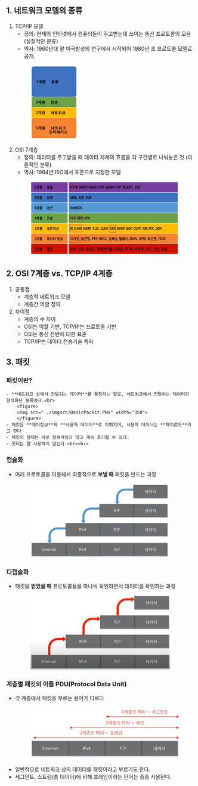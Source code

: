 ## 1. 네트워크 모델의 종류
1. TCP/IP 모델
    - 정의: 현재의 인터넷에서 컴퓨터들이 주고받는데 쓰이는 통신 프로토콜의 모음 (실질적인 분류)
    - 역사: 1960년대 말 미국방성의 연구에서 시작되어 1980년 초 프로토콜 모델로 공개.<br>
    <figure>
    <img src="../imgsrc/TCP_IP_Model.PNG" height="200">
    </figure>
2. OSI 7계층
    - 정의: 데이터를 주고받을 때 데이터 자체의 흐름을 각 구간별로 나눠놓은 것 (이론적인 분류)
    - 역사: 1984년 ISO에서 표준으로 지정한 모델<br>
    <figure>
    <img src="../imgsrc/OSI_7Layer_InDetail.PNG" height="200">
    </figure>

## 2. OSI 7계층 vs. TCP/IP 4계층
1. 공통점
    - 계층적 네트워크 모델
    - 계층간 역할 정의
2. 차이점
    - 계층의 수 차이
    - OSI는 역할 기반, TCP/IP는 프로토콜 기반
    - OSI는 통신 전반에 대한 표준
    - TCP/IP는 데이터 전송기술 특화

## 3. 패킷
### 패킷이란?
    - **네트워크 상에서 전달되는 데이터**를 통칭하는 말로, 네트워크에서 전달하는 데이터의 형식화된 블록이다.<br>
        <figure>
        <img src="../imgsrc/BasicPackit.PNG" width="350">
        </figure>
    - 패킷은 **제어정보**와 **사용자 데이터**로 이뤄지며, 사용자 데이터는 **페이로드**라고 한다
    - 패킷의 형태는 따로 정해져있지 않고 계속 추가될 수 있다.
    - 풋터는 잘 사용하지 않는다.<br><br>
### 캡슐화
- 여러 프로토콜을 이용해서 최종적으로 **보낼 때** 패킷을 만드는 과정<br>
    <figure>
    <img src="../imgsrc/PackitEncapsulation.PNG" height="200">
    </figure>
### 디캡슐화
- 패킷을 **받았을 때** 프로토콜들을 하나씩 확인하면서 데이터를 확인하는 과정<br>
    <figure>
    <img src="../imgsrc/PackitDecapsulation.PNG" height="200">
    </figure>
### 계층별 패킷의 이름 PDU(Protocol Data Unit)
- 각 계층에서 패킷을 부르는 용어가 다르다<br>
    <figure>
    <img src="../imgsrc/PDU.png" height="140">
    </figure>
- 일반적으로 네트워크 상의 데이터를 패킷이라고 부르기도 한다.
- 세그먼트, 스트림(총 데이터)에 비해 프레임이라는 단어는 종종 사용된다.
